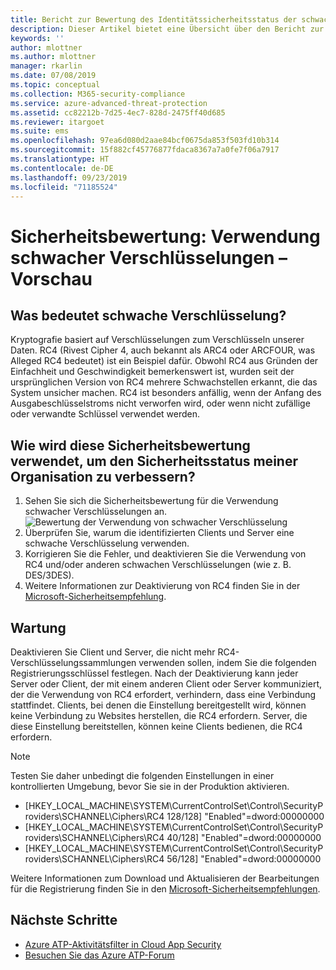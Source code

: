 ```yaml
---
title: Bericht zur Bewertung des Identitätssicherheitsstatus der schwachen Azure ATP-Verschlüsselung | Microsoft-Dokumentation
description: Dieser Artikel bietet eine Übersicht über den Bericht zur Bewertung des Identitätssicherheitsstatus der schwachen Azure ATP-Verschlüsselung.
keywords: ''
author: mlottner
ms.author: mlottner
manager: rkarlin
ms.date: 07/08/2019
ms.topic: conceptual
ms.collection: M365-security-compliance
ms.service: azure-advanced-threat-protection
ms.assetid: cc82212b-7d25-4ec7-828d-2475ff40d685
ms.reviewer: itargoet
ms.suite: ems
ms.openlocfilehash: 97ea6d080d2aae84bcf0675da853f503fd10b314
ms.sourcegitcommit: 15f882cf45776877fdaca8367a7a0fe7f06a7917
ms.translationtype: HT
ms.contentlocale: de-DE
ms.lasthandoff: 09/23/2019
ms.locfileid: "71185524"
---
```

# <a name="security-assessment-weak-cipher-usage---preview"></a>Sicherheitsbewertung: Verwendung schwacher Verschlüsselungen – Vorschau


## <a name="what-are-weak-ciphers"></a>Was bedeutet schwache Verschlüsselung? 

Kryptografie basiert auf Verschlüsselungen zum Verschlüsseln unserer Daten. RC4 (Rivest Cipher 4, auch bekannt als ARC4 oder ARCFOUR, was Alleged RC4 bedeutet) ist ein Beispiel dafür. Obwohl RC4 aus Gründen der Einfachheit und Geschwindigkeit bemerkenswert ist, wurden seit der ursprünglichen Version von RC4 mehrere Schwachstellen erkannt, die das System unsicher machen. RC4 ist besonders anfällig, wenn der Anfang des Ausgabeschlüsselstroms nicht verworfen wird, oder wenn nicht zufällige oder verwandte Schlüssel verwendet werden. 

## <a name="how-do-i-use-this-security-assessment-to-improve-my-organizational-security-posture"></a>Wie wird diese Sicherheitsbewertung verwendet, um den Sicherheitsstatus meiner Organisation zu verbessern? 

1. Sehen Sie sich die Sicherheitsbewertung für die Verwendung schwacher Verschlüsselungen an. 
    ![Bewertung der Verwendung von schwacher Verschlüsselung](media/atp-cas-isp-weak-cipher-2.png)
1. Überprüfen Sie, warum die identifizierten Clients und Server eine schwache Verschlüsselung verwenden.   
1. Korrigieren Sie die Fehler, und deaktivieren Sie die Verwendung von RC4 und/oder anderen schwachen Verschlüsselungen (wie z. B. DES/3DES). 
1. Weitere Informationen zur Deaktivierung von RC4 finden Sie in der [Microsoft-Sicherheitsempfehlung](https://support.microsoft.com/help/2868725/microsoft-security-advisory-update-for-disabling-rc4). 

## <a name="remediation"></a>Wartung

Deaktivieren Sie Client und Server, die nicht mehr RC4-Verschlüsselungssammlungen verwenden sollen, indem Sie die folgenden Registrierungsschlüssel festlegen. Nach der Deaktivierung kann jeder Server oder Client, der mit einem anderen Client oder Server kommuniziert, der die Verwendung von RC4 erfordert, verhindern, dass eine Verbindung stattfindet. Clients, bei denen die Einstellung bereitgestellt wird, können keine Verbindung zu Websites herstellen, die RC4 erfordern. Server, die diese Einstellung bereitstellen, können keine Clients bedienen, die RC4 erfordern.

> [!NOTE]
>Testen Sie daher unbedingt die folgenden Einstellungen in einer kontrollierten Umgebung, bevor Sie sie in der Produktion aktivieren. 
- [HKEY_LOCAL_MACHINE\SYSTEM\CurrentControlSet\Control\SecurityProviders\SCHANNEL\Ciphers\RC4 128/128]   "Enabled"=dword:00000000 
- [HKEY_LOCAL_MACHINE\SYSTEM\CurrentControlSet\Control\SecurityProviders\SCHANNEL\Ciphers\RC4 40/128]   "Enabled"=dword:00000000
- [HKEY_LOCAL_MACHINE\SYSTEM\CurrentControlSet\Control\SecurityProviders\SCHANNEL\Ciphers\RC4 56/128]   "Enabled"=dword:00000000

Weitere Informationen zum Download und Aktualisieren der Bearbeitungen für die Registrierung finden Sie in den [Microsoft-Sicherheitsempfehlungen](https://docs.microsoft.com/security-updates/SecurityAdvisories/2013/2868725).


## <a name="next-steps"></a>Nächste Schritte
- [Azure ATP-Aktivitätsfilter in Cloud App Security](atp-activities-filtering-mcas.md)
- [Besuchen Sie das Azure ATP-Forum](https://aka.ms/azureatpcommunity)
